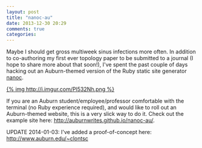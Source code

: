 ```yaml
---
layout: post
title: "nanoc-au"
date: 2013-12-30 20:29
comments: true
categories: 
---
```


Maybe I should get gross multiweek sinus infections more often. In addition to co-authoring my first ever topology paper to be submitted to a journal (I hope to share more about that soon!), I've spent the past couple of days hacking out an Auburn-themed version of the Ruby static site generator [nanoc](http://nanoc.ws).

[{% img http://i.imgur.com/Pl532Nh.png %}](http://i.imgur.com/Pl532Nh.png)

If you are an Auburn student/employee/professor comfortable with the terminal (no Ruby experience required), and would like to roll out an Auburn-themed website, this is a very slick way to do it. Check out the example site here: <http://auburnwrites.github.io/nanoc-au/>.

UPDATE 2014-01-03: I've added a proof-of-concept here: <http://www.auburn.edu/~clontsc>